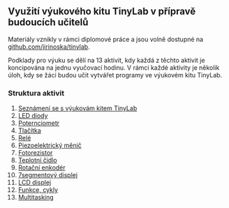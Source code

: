 ## Využití výukového kitu TinyLab v přípravě budoucích učitelů

Materiály vznikly v rámci diplomové práce a jsou volně dostupné na [github.com/jirinoska/tinylab](https://github.com/jirinoska/tinylab).

Podklady pro výuku se dělí na 13 aktivit, kdy každá z těchto aktivit je koncipována na jednu vyučovací hodinu. V rámci každé aktivity je několik úloh, kdy se žáci budou učit vytvářet programy ve výukovém kitu TinyLab.

### Struktura aktivit

1. [Seznámení se s výukovám kitem TinyLab](https://jirinoska.github.io/tinylab/aktivita1)
2. [LED diody](https://github.com/JiriNoska/tinylab/tree/main/aktivita2/)
3. [Poternciometr](https://github.com/JiriNoska/tinylab/tree/main/aktivita3/)
4. [Tlačítka](https://github.com/JiriNoska/tinylab/tree/main/aktivita4/)
5. [Relé](https://github.com/JiriNoska/tinylab/tree/main/aktivita5/)
6. [Piezoelektrický měnič](https://github.com/JiriNoska/tinylab/tree/main/aktivita6/)
7. [Fotorezistor](https://github.com/JiriNoska/tinylab/tree/main/aktivita7/)
8. [Teplotní čidlo](https://github.com/JiriNoska/tinylab/tree/main/aktivita8/)
9. [Rotační enkodér](https://github.com/JiriNoska/tinylab/tree/main/aktivita9/)
10. [7segmentový displej](https://github.com/JiriNoska/tinylab/tree/main/aktivita10/)
11. [LCD displej](https://github.com/JiriNoska/tinylab/tree/main/aktivita11/)
12. [Funkce, cykly](https://github.com/JiriNoska/tinylab/tree/main/aktivita12/)
13. [Multitasking](https://github.com/JiriNoska/tinylab/tree/main/aktivita13/)
